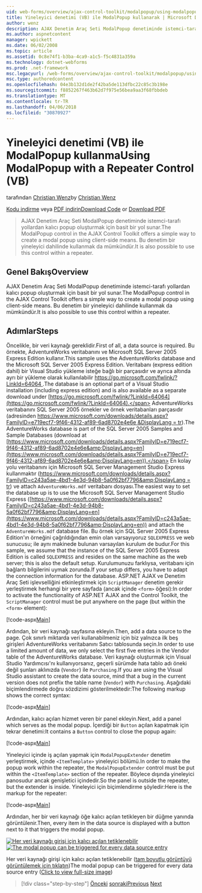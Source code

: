 ```yaml
---
uid: web-forms/overview/ajax-control-toolkit/modalpopup/using-modalpopup-with-a-repeater-control-vb
title: Yineleyici denetimi (VB) ile ModalPopup kullanarak | Microsoft Docs
author: wenz
description: AJAX Denetim Araç Seti ModalPopup denetiminde istemci-tarafı yollardan kalıcı popup oluşturmak için basit bir yol sunar. Bu Sözl kullanmak da mümkündür...
ms.author: aspnetcontent
manager: wpickett
ms.date: 06/02/2008
ms.topic: article
ms.assetid: 0c8e74f1-b3ba-4ca9-a1c5-f5c4831a359a
ms.technology: dotnet-webforms
ms.prod: .net-framework
msc.legacyurl: /web-forms/overview/ajax-control-toolkit/modalpopup/using-modalpopup-with-a-repeater-control-vb
msc.type: authoredcontent
ms.openlocfilehash: 04e3b132d1de2f42ba5de113dfbc22c85c3b198e
ms.sourcegitcommit: f8852267f463b62d7f975e56bea9aa3f68fbbdeb
ms.translationtype: MT
ms.contentlocale: tr-TR
ms.lasthandoff: 04/06/2018
ms.locfileid: "30870927"
---
```

<a name="using-modalpopup-with-a-repeater-control-vb"></a><span data-ttu-id="7d856-104">Yineleyici denetimi (VB) ile ModalPopup kullanma</span><span class="sxs-lookup"><span data-stu-id="7d856-104">Using ModalPopup with a Repeater Control (VB)</span></span>
====================
<span data-ttu-id="7d856-105">tarafından [Christian Wenz](https://github.com/wenz)</span><span class="sxs-lookup"><span data-stu-id="7d856-105">by [Christian Wenz](https://github.com/wenz)</span></span>

<span data-ttu-id="7d856-106">[Kodu indirme](http://download.microsoft.com/download/2/4/0/24052038-f942-4336-905b-b60ae56f0dd5/ModalPopup2.vb.zip) veya [PDF indirin](http://download.microsoft.com/download/b/6/a/b6ae89ee-df69-4c87-9bfb-ad1eb2b23373/modalpopup2VB.pdf)</span><span class="sxs-lookup"><span data-stu-id="7d856-106">[Download Code](http://download.microsoft.com/download/2/4/0/24052038-f942-4336-905b-b60ae56f0dd5/ModalPopup2.vb.zip) or [Download PDF](http://download.microsoft.com/download/b/6/a/b6ae89ee-df69-4c87-9bfb-ad1eb2b23373/modalpopup2VB.pdf)</span></span>

> <span data-ttu-id="7d856-107">AJAX Denetim Araç Seti ModalPopup denetiminde istemci-tarafı yollardan kalıcı popup oluşturmak için basit bir yol sunar.</span><span class="sxs-lookup"><span data-stu-id="7d856-107">The ModalPopup control in the AJAX Control Toolkit offers a simple way to create a modal popup using client-side means.</span></span> <span data-ttu-id="7d856-108">Bu denetim bir yineleyici dahilinde kullanmak da mümkündür.</span><span class="sxs-lookup"><span data-stu-id="7d856-108">It is also possible to use this control within a repeater.</span></span>


## <a name="overview"></a><span data-ttu-id="7d856-109">Genel Bakış</span><span class="sxs-lookup"><span data-stu-id="7d856-109">Overview</span></span>

<span data-ttu-id="7d856-110">AJAX Denetim Araç Seti ModalPopup denetiminde istemci-tarafı yollardan kalıcı popup oluşturmak için basit bir yol sunar.</span><span class="sxs-lookup"><span data-stu-id="7d856-110">The ModalPopup control in the AJAX Control Toolkit offers a simple way to create a modal popup using client-side means.</span></span> <span data-ttu-id="7d856-111">Bu denetim bir yineleyici dahilinde kullanmak da mümkündür.</span><span class="sxs-lookup"><span data-stu-id="7d856-111">It is also possible to use this control within a repeater.</span></span>

## <a name="steps"></a><span data-ttu-id="7d856-112">Adımlar</span><span class="sxs-lookup"><span data-stu-id="7d856-112">Steps</span></span>

<span data-ttu-id="7d856-113">Öncelikle, bir veri kaynağı gereklidir.</span><span class="sxs-lookup"><span data-stu-id="7d856-113">First of all, a data source is required.</span></span> <span data-ttu-id="7d856-114">Bu örnekte, AdventureWorks veritabanını ve Microsoft SQL Server 2005 Express Edition kullanır.</span><span class="sxs-lookup"><span data-stu-id="7d856-114">This sample uses the AdventureWorks database and the Microsoft SQL Server 2005 Express Edition.</span></span> <span data-ttu-id="7d856-115">Veritabanı (express edition dahil) bir Visual Studio yükleme isteğe bağlı bir parçasıdır ve ayrıca altında ayrı bir yükleme olarak kullanılabilir [ https://go.microsoft.com/fwlink/?LinkId=64064 ](https://go.microsoft.com/fwlink/?LinkId=64064).</span><span class="sxs-lookup"><span data-stu-id="7d856-115">The database is an optional part of a Visual Studio installation (including express edition) and is also available as a separate download under [https://go.microsoft.com/fwlink/?LinkId=64064](https://go.microsoft.com/fwlink/?LinkId=64064).</span></span> <span data-ttu-id="7d856-116">AdventureWorks veritabanını SQL Server 2005 örnekler ve örnek veritabanları parçasıdır (adresinden [ https://www.microsoft.com/downloads/details.aspx?FamilyID=e719ecf7-9f46-4312-af89-6ad8702e4e6e &amp;DisplayLang = tr](https://www.microsoft.com/downloads/details.aspx?FamilyID=e719ecf7-9f46-4312-af89-6ad8702e4e6e&amp;DisplayLang=en)).</span><span class="sxs-lookup"><span data-stu-id="7d856-116">The AdventureWorks database is part of the SQL Server 2005 Samples and Sample Databases (download at [https://www.microsoft.com/downloads/details.aspx?FamilyID=e719ecf7-9f46-4312-af89-6ad8702e4e6e&amp;DisplayLang=en](https://www.microsoft.com/downloads/details.aspx?FamilyID=e719ecf7-9f46-4312-af89-6ad8702e4e6e&amp;DisplayLang=en)).</span></span> <span data-ttu-id="7d856-117">En kolay yolu veritabanını için Microsoft SQL Server Management Studio Express kullanmaktır ([https://www.microsoft.com/downloads/details.aspx?FamilyID=c243a5ae-4bd1-4e3d-94b8-5a0f62bf7796&amp;DisplayLang = tr](https://www.microsoft.com/downloads/details.aspx?FamilyID=c243a5ae-4bd1-4e3d-94b8-5a0f62bf7796&amp;DisplayLang=en)) ve attach `AdventureWorks.mdf` veritabanı dosyası.</span><span class="sxs-lookup"><span data-stu-id="7d856-117">The easiest way to set the database up is to use the Microsoft SQL Server Management Studio Express ([https://www.microsoft.com/downloads/details.aspx?FamilyID=c243a5ae-4bd1-4e3d-94b8-5a0f62bf7796&amp;DisplayLang=en](https://www.microsoft.com/downloads/details.aspx?FamilyID=c243a5ae-4bd1-4e3d-94b8-5a0f62bf7796&amp;DisplayLang=en)) and attach the `AdventureWorks.mdf` database file.</span></span> <span data-ttu-id="7d856-118">Bu örnek için SQL Server 2005 Express Edition'ın örneğini çağrıldığından emin olan varsayıyoruz `SQLEXPRESS` ve web sunucusu; ile aynı makinede bulunan varsayılan kurulum de budur.</span><span class="sxs-lookup"><span data-stu-id="7d856-118">For this sample, we assume that the instance of the SQL Server 2005 Express Edition is called `SQLEXPRESS` and resides on the same machine as the web server; this is also the default setup.</span></span> <span data-ttu-id="7d856-119">Kurulumunuzu farklıysa, veritabanı için bağlantı bilgilerini uymak zorunda.</span><span class="sxs-lookup"><span data-stu-id="7d856-119">If your setup differs, you have to adapt the connection information for the database.</span></span> <span data-ttu-id="7d856-120">ASP.NET AJAX ve Denetim Araç Seti işlevselliğini etkinleştirmek için `ScriptManager` denetim gerekir yerleştirmek herhangi bir yere sayfada (ancak içinde `<form>` öğesi):</span><span class="sxs-lookup"><span data-stu-id="7d856-120">In order to activate the functionality of ASP.NET AJAX and the Control Toolkit, the `ScriptManager` control must be put anywhere on the page (but within the `<form>` element):</span></span>

[!code-aspx[Main](using-modalpopup-with-a-repeater-control-vb/samples/sample1.aspx)]

<span data-ttu-id="7d856-121">Ardından, bir veri kaynağı sayfasına ekleyin.</span><span class="sxs-lookup"><span data-stu-id="7d856-121">Then, add a data source to the page.</span></span> <span data-ttu-id="7d856-122">Çok sınırlı miktarda veri kullanabilmeniz için biz yalnızca ilk beş girişleri AdventureWorks veritabanını Satıcı tablosunda seçin.</span><span class="sxs-lookup"><span data-stu-id="7d856-122">In order to use a limited amount of data, we only select the first five entries in the Vendor table of the AdventureWorks database.</span></span> <span data-ttu-id="7d856-123">Veri kaynağı oluşturmak için Visual Studio Yardımcısı'nı kullanıyorsanız, geçerli sürümde hata tablo adı öneki değil şunları aklınızda (`Vendor`) ile `Purchasing`.</span><span class="sxs-lookup"><span data-stu-id="7d856-123">If you are using the Visual Studio assistant to create the data source, mind that a bug in the current version does not prefix the table name (`Vendor`) with `Purchasing`.</span></span> <span data-ttu-id="7d856-124">Aşağıdaki biçimlendirmede doğru sözdizimi gösterilmektedir:</span><span class="sxs-lookup"><span data-stu-id="7d856-124">The following markup shows the correct syntax:</span></span>

[!code-aspx[Main](using-modalpopup-with-a-repeater-control-vb/samples/sample2.aspx)]

<span data-ttu-id="7d856-125">Ardından, kalıcı açılan hizmet veren bir panel ekleyin.</span><span class="sxs-lookup"><span data-stu-id="7d856-125">Next, add a panel which serves as the modal popup.</span></span> <span data-ttu-id="7d856-126">İçerdiği bir `Button` açılan kapatmak için tekrar denetimi:</span><span class="sxs-lookup"><span data-stu-id="7d856-126">It contains a `Button` control to close the popup again:</span></span>

[!code-aspx[Main](using-modalpopup-with-a-repeater-control-vb/samples/sample3.aspx)]

<span data-ttu-id="7d856-127">Yineleyici içinde iş açılan yapmak için `ModalPopupExtender` denetim yerleştirmek, içinde `<ItemTemplate>` yineleyici bölümü.</span><span class="sxs-lookup"><span data-stu-id="7d856-127">In order to make the popup work within the repeater, the `ModalPopupExtender` control must be put within the `<ItemTemplate>` section of the repeater.</span></span> <span data-ttu-id="7d856-128">Böylece dışında yineleyici panosudur ancak genişletici içindedir.</span><span class="sxs-lookup"><span data-stu-id="7d856-128">So the panel is outside the repeater, but the extender is inside.</span></span> <span data-ttu-id="7d856-129">Yineleyici için biçimlendirme şöyledir:</span><span class="sxs-lookup"><span data-stu-id="7d856-129">Here is the markup for the repeater:</span></span>

[!code-aspx[Main](using-modalpopup-with-a-repeater-control-vb/samples/sample4.aspx)]

<span data-ttu-id="7d856-130">Ardından, her bir veri kaynağı öğe kalıcı açılan tetikleyen bir düğme yanında görüntülenir.</span><span class="sxs-lookup"><span data-stu-id="7d856-130">Then, every item in the data source is displayed with a button next to it that triggers the modal popup.</span></span>


<span data-ttu-id="7d856-131">[![Her veri kaynağı girişi için kalıcı açılan tetiklenebilir](using-modalpopup-with-a-repeater-control-vb/_static/image2.png)](using-modalpopup-with-a-repeater-control-vb/_static/image1.png)</span><span class="sxs-lookup"><span data-stu-id="7d856-131">[![The modal popup can be triggered for every data source entry](using-modalpopup-with-a-repeater-control-vb/_static/image2.png)](using-modalpopup-with-a-repeater-control-vb/_static/image1.png)</span></span>

<span data-ttu-id="7d856-132">Her veri kaynağı girişi için kalıcı açılan tetiklenebilir ([tam boyutlu görüntüyü görüntülemek için tıklatın](using-modalpopup-with-a-repeater-control-vb/_static/image3.png))</span><span class="sxs-lookup"><span data-stu-id="7d856-132">The modal popup can be triggered for every data source entry ([Click to view full-size image](using-modalpopup-with-a-repeater-control-vb/_static/image3.png))</span></span>

> [!div class="step-by-step"]
> <span data-ttu-id="7d856-133">[Önceki](launching-a-modal-popup-window-from-server-code-vb.md)
> [sonraki](handling-postbacks-from-a-modalpopup-vb.md)</span><span class="sxs-lookup"><span data-stu-id="7d856-133">[Previous](launching-a-modal-popup-window-from-server-code-vb.md)
[Next](handling-postbacks-from-a-modalpopup-vb.md)</span></span>
